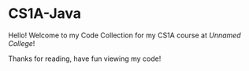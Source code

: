 # CS1A-Java

Hello! Welcome to my Code Collection for my CS1A course at *Unnamed College*!

Thanks for reading, have fun viewing my code!
